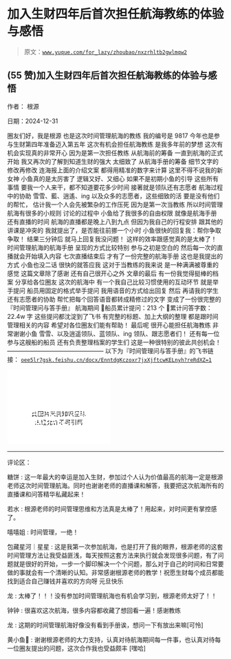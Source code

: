 # 加入生财四年后首次担任航海教练的体验与感悟

> 原文：[`www.yuque.com/for_lazy/zhoubao/nxzrhltb2gwlmqw2`](https://www.yuque.com/for_lazy/zhoubao/nxzrhltb2gwlmqw2)

## (55 赞)加入生财四年后首次担任航海教练的体验与感悟

作者： 根源

日期：2024-12-31

圈友们好，我是根源 也是这次时间管理航海的教练 我的编号是 9817 今年也是参与生财第四年准备迈入第五年 这次有机会担任航海教练 是我多年前的梦想
这次有机会实现真的非常开心 因为是第一次担任教练 从航海前的筹备 一直到航海的正式开始 我又再次的了解到知道生财的强大 太细致了 从航海手册的筹备
细节文字的修改再修改 连海报上面的介绍文案 都得用精准的数字来计算 这里不得不说我的新女神 小鱼真的是太厉害了 逻辑又好、又细心 如果不是初期小鱼的引导
这些所有事情 要我一个人来干，都不知道要花多少时间 接著就是领队还有志愿者 航海过程中的协助 雪雪、藍、逍遙、ing 以及众多的志愿者，这些细致的活
要是没有他们的帮忙， 估计我一个人会先被繁杂的工作压死 因为是第一次当教练 所以时间管理航海有很多的小规则 讨论的过程中 小鱼给了我很多的自由权限
就像是航海手册 还有直播的时间 航海的直播都是晚上八到九点 但因为我自己的行程安排 跟其他的讲课是冲突的 我就提出了，是否能往前挪一个小时
小鱼很快的回复我：帮你争取争取！ 结果三分钟后 就马上回复我没问题！ 这样的效率跟感觉真的是太棒了！ 时间管理航海的航海手册 呈现的方式比较特别
参与之初是空白的 然后每一次的直播就会开始填入内容 七次直播结束后 才有了一份完整的航海手册 这也是我提出的方式 小鱼也没二话 很快的就答应我
这对于当教练的我来说 是一种满满被尊重的感觉 这篇文章除了感谢 还有自己很开心之外 文章的最后 有一份我觉得挺棒的档案 分享给各位圈友 这次的航海中
有一个我自己比较习惯使用的互动环节 就是举手提问 船员用固定的格式举手提问 我用语音的方式给出回复 然后 再请我的学生还有志愿者的协助
帮忙把每个回答语音都转成精修过的文字 变成了一份很完整的 『时间管理问与答手册』 航海期间 🙋船员累计提问：213 个 🎯累计问答字数：22.4w 字
这些提问都沈淀到了飞书 有完整的标题、加上大纲的整理 都是跟时间管理相关的内容 希望对各位圈友们能有帮助！ 最后呢 很开心能担任航海教练 非常谢谢小鱼
雪雪、以及逍遥领队、蓝领队、ing 领队、跟志愿者们！ 还有每一位参与这艘船的船员 还有负责整理档案的学生们 这是一种很特别的彼此共创机会！
———————————————— 以下为『时间管理问与答手册』的飞书链接： [`oee5lr7gsk.feishu.cn/docx/EnntdgKczoxr7jxXjftcwKELnyh?reRdXZ=1`](https://oee5lr7gsk.feishu.cn/docx/EnntdgKczoxr7jxXjftcwKELnyh?reRdXZ=1)

![](img/6d8531f76d3356716ac7405d212be19e.png "None")

* * *

评论区：

糖饼 : 这一年最大的幸运是加入生财，参加过个人认为价值最高的航海一定是根源老师这次时间管理航海。同时也谢谢老师的直播课和解答，我要把这次航海所有的直播课和问答精华私藏起来！

若水 : 根源老师的时间管理思维和方法真是太棒了！用起来，对时间更有掌控感了。

嘻嘻姐 : 时间管理，一绝！

包藏星河｜星星 : 这是我第一次参加航海，也是打开了我的眼界，根源老师的这套时间管理方法让我受益匪浅，每天按照这套方法来执行就会发现很多问题，有了问题就是很好的开始，一步一个脚印解决一个个问题，那么对于自己的时间和日常要做的事就会有一个清晰的认知。非常感谢根源老师的教学！祝愿生财每个成员都能找到适合自己赚钱并喜欢的方向呀
元旦快乐

龙 : 太棒了！！！没有参加时间管理航海也有机会学习到，根源老师太好了！！

钟钟 : 很喜欢这次航海，很多内容都收藏了想回看一遍！感谢教练

龙 : 这期的时间管理航海好像没有看到手册诶，想问一下有放出来嘛[可怜]

黄小鱼🐠 : 谢谢根源老师的大力支持，认真对待航海期间每一件事，也认真对待每一位圈友提出的问题，这次合作我也受益颇丰 [嘿哈]